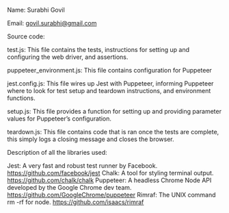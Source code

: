 Name: Surabhi Govil

Email: govil.surabhi@gmail.com

Source code:

test.js: This file contains the tests, instructions for setting up and configuring the web driver, and assertions.

puppeteer_environment.js: This file contains configuration for Puppeteer

jest.config.js: This file wires up Jest with Puppeteer, informing Puppeteer where to look for test setup and teardown instructions, and environment functions.

setup.js: This file provides a function for setting up and providing parameter values for Puppeteer’s configuration.

teardown.js: This file contains code that is ran once the tests are complete, this simply logs a closing message and closes the browser.

Description of all the libraries used:

Jest: A very fast and robust test runner by Facebook. https://github.com/facebook/jest
Chalk: A tool for styling terminal output. https://github.com/chalk/chalk
Puppeteer: A headless Chrome Node API developed by the Google Chrome dev team. https://github.com/GoogleChrome/puppeteer
Rimraf: The UNIX command rm -rf for node. https://github.com/isaacs/rimraf

